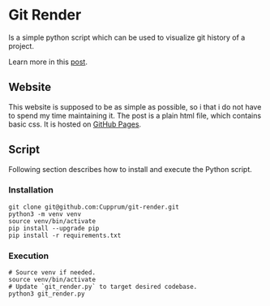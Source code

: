 # Git Render
Is a simple python script which can be used to visualize git history of a project.

Learn more in this [post]().

## Website
This website is supposed to be as simple as possible, so i that i do not have to spend my time maintaining it. The post is a plain html file, which contains basic css. It is hosted on [GitHub Pages](https://docs.github.com/en/pages/getting-started-with-github-pages/about-github-pages).

## Script
Following section describes how to install and execute the Python script.

### Installation
```
git clone git@github.com:Cupprum/git-render.git
python3 -m venv venv
source venv/bin/activate
pip install --upgrade pip
pip install -r requirements.txt
```

### Execution
```
# Source venv if needed.
source venv/bin/activate
# Update `git_render.py` to target desired codebase.
python3 git_render.py
```